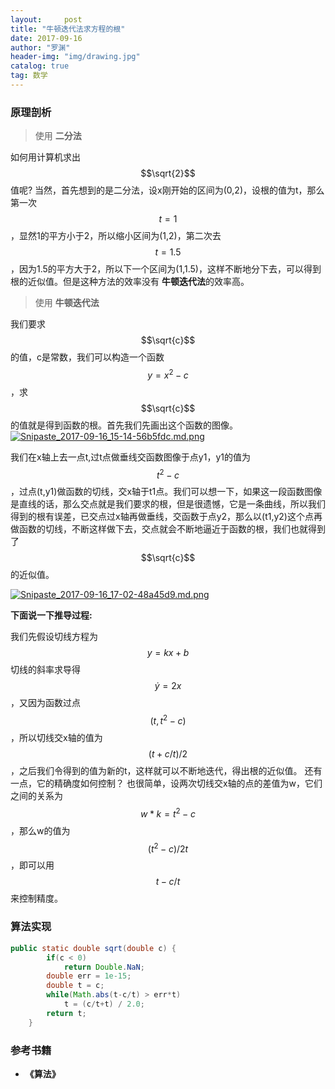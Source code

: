 ```yaml
---
layout:     post
title: "牛顿迭代法求方程的根"
date: 2017-09-16
author: "罗渊"
header-img: "img/drawing.jpg"
catalog: true
tag: 数学
---
```


### 原理剖析

> 使用 **二分法**

如何用计算机求出$$\sqrt{2}$$值呢? 当然，首先想到的是二分法，设x刚开始的区间为(0,2)，设根的值为t，那么第一次$$t=1$$，显然1的平方小于2，所以缩小区间为(1,2)，第二次去$$t=1.5$$，因为1.5的平方大于2，所以下一个区间为(1,1.5)，这样不断地分下去，可以得到根的近似值。但是这种方法的效率没有 **牛顿迭代法**的效率高。

> 使用 **牛顿迭代法**
>

我们要求$$\sqrt{c}$$的值，c是常数，我们可以构造一个函数 $$y=x^2-c$$，求$$\sqrt{c}$$的值就是得到函数的根。首先我们先画出这个函数的图像。
[![Snipaste_2017-09-16_15-14-56b5fdc.md.png](https://moetu.fastmirror.org/images/2017/09/16/Snipaste_2017-09-16_15-14-56b5fdc.md.png)](https://moetu.org/image/eK6N)

我们在x轴上去一点t,过t点做垂线交函数图像于点y1，y1的值为$$t^2-c$$，过点(t,y1)做函数的切线，交x轴于t1点。我们可以想一下，如果这一段函数图像是直线的话，那么交点就是我们要求的根，但是很遗憾，它是一条曲线，所以我们得到的根有误差，已交点过x轴再做垂线，交函数于点y2，那么以(t1,y2)这个点再做函数的切线，不断这样做下去，交点就会不断地逼近于函数的根，我们也就得到了$$\sqrt{c}$$的近似值。

[![Snipaste_2017-09-16_17-02-48a45d9.md.png](https://moetu.fastmirror.org/images/2017/09/16/Snipaste_2017-09-16_17-02-48a45d9.md.png)](https://moetu.org/image/eRcY)

**下面说一下推导过程:**

我们先假设切线方程为 $$y = kx + b$$
切线的斜率求导得 $$\dot y = 2x$$，又因为函数过点$$(t, t^2-c)$$，所以切线交x轴的值为 $$(t + c/t)/2$$，之后我们令得到的值为新的t，这样就可以不断地迭代，得出根的近似值。
还有一点，它的精确度如何控制？
也很简单，设两次切线交x轴的点的差值为w，它们之间的关系为$$w*k=t^2-c$$，那么w的值为$$(t^2-c)/2t$$，即可以用$$t-c/t$$来控制精度。


### 算法实现

```java
public static double sqrt(double c) {
        if(c < 0)
            return Double.NaN;
        double err = 1e-15;
        double t = c;
        while(Math.abs(t-c/t) > err*t)
            t = (c/t+t) / 2.0;
        return t;
    }
```

### 参考书籍

* **《算法》**
